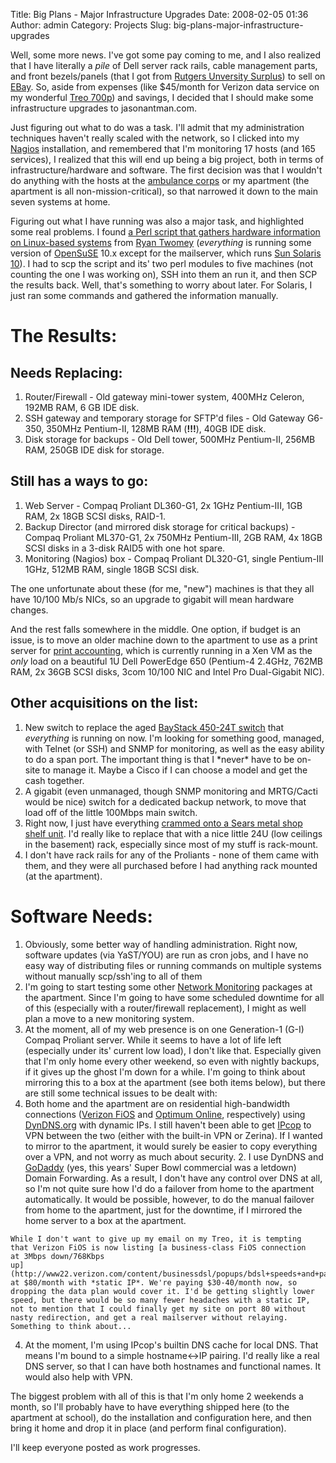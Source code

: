 Title: Big Plans - Major Infrastructure Upgrades
Date: 2008-02-05 01:36
Author: admin
Category: Projects
Slug: big-plans-major-infrastructure-upgrades

Well, some more news. I've got some pay coming to me, and I also
realized that I have literally a *pile* of Dell server rack rails, cable
management parts, and front bezels/panels (that I got from [Rutgers
Unversity Surplus](http://www.material.rutgers.edu/surplussales.shtml))
to sell on [EBay](http://myworld.ebay.com/jason-antman/). So, aside from
expenses (like $45/month for Verizon data service on my wonderful [Treo
700p](http://www.palm.com/us/products/smartphones/treo700p/)) and
savings, I decided that I should make some infrastructure upgrades to
jasonantman.com.

Just figuring out what to do was a task. I'll admit that my
administration techniques haven't really scaled with the network, so I
clicked into my [Nagios](http://www.nagios.org/) installation, and
remembered that I'm monitoring 17 hosts (and 165 services), I realized
that this will end up being a big project, both in terms of
infrastructure/hardware and software. The first decision was that I
wouldn't do anything with the hosts at the [ambulance
corps](http://www.midlandparkambulance.com/) or my apartment (the
apartment is all non-mission-critical), so that narrowed it down to the
main seven systems at home.

Figuring out what I have running was also a major task, and highlighted
some real problems. I found [a Perl script that gathers hardware
information on Linux-based
systems](http://www.dracoware.com/ppl/rtwomey/inventory.shtml) from
[Ryan Twomey](http://www.dracoware.com/ppl/rtwomey/index.html)
(*everything* is running some version of
[OpenSuSE](http://www.opensuse.org/) 10.x except for the mailserver,
which runs [Sun Solaris 10](http://www.sun.com/software/solaris/)). I
had to scp the script and its' two perl modules to five machines (not
counting the one I was working on), SSH into them an run it, and then
SCP the results back. Well, that's something to worry about later. For
Solaris, I just ran some commands and gathered the information
manually.  

# The Results:

## Needs Replacing:

1.  Router/Firewall - Old gateway mini-tower system, 400MHz Celeron,
    192MB RAM, 6 GB IDE disk.
2.  SSH gateway and temporary storage for SFTP'd files - Old Gateway
    G6-350, 350MHz Pentium-II, 128MB RAM (**!!!**), 40GB IDE disk.
3.  Disk storage for backups - Old Dell tower, 500MHz Pentium-II, 256MB
    RAM, 250GB IDE disk for storage.

## Still has a ways to go:

1.  Web Server - Compaq Proliant DL360-G1, 2x 1GHz Pentium-III, 1GB RAM,
    2x 18GB SCSI disks, RAID-1.
2.  Backup Director (and mirrored disk storage for critical backups) -
    Compaq Proliant ML370-G1, 2x 750MHz Pentium-III, 2GB RAM, 4x 18GB
    SCSI disks in a 3-disk RAID5 with one hot spare.
3.  Monitoring (Nagios) box - Compaq Proliant DL320-G1, single
    Pentium-III 1GHz, 512MB RAM, single 18GB SCSI disk.

The one unfortunate about these (for me, "new") machines is that they
all have 10/100 Mb/s NICs, so an upgrade to gigabit will mean hardware
changes.

And the rest falls somewhere in the middle. One option, if budget is an
issue, is to move an older machine down to the apartment to use as a
print server for [print
accounting](http://www.jasonantman.com/blog/2007/11/print-accounting.html),
which is currently running in a Xen VM as the *only* load on a beautiful
1U Dell PowerEdge 650 (Pentium-4 2.4GHz, 762MB RAM, 2x 36GB SCSI disks,
3com 10/100 NIC and Intel Pro Dual-Gigabit NIC).  

## Other acquisitions on the list:

1.  New switch to replace the aged [BayStack 450-24T
    switch](http://www.jasonantman.com/wiki/index.php/BayStack_450-24T)
    that *everything* is running on now. I'm looking for something good,
    managed, with Telnet (or SSH) and SNMP for monitoring, as well as
    the easy ability to do a span port. The important thing is that I
    \*never\* have to be on-site to manage it. Maybe a Cisco if I can
    choose a model and get the cash together.
2.  A gigabit (even unmanaged, though SNMP monitoring and MRTG/Cacti
    would be nice) switch for a dedicated backup network, to move that
    load off of the little 100Mbps main switch.
3.  Right now, I just have everything [crammed onto a Sears metal shop
    shelf
    unit](http://www.jasonantman.com/wiki/index.php/Jasonantman.com_Hardware).
    I'd really like to replace that with a nice little 24U (low ceilings
    in the basement) rack, especially since most of my stuff is
    rack-mount.
4.  I don't have rack rails for any of the Proliants - none of them came
    with them, and they were all purchased before I had anything rack
    mounted (at the apartment).

# Software Needs:

1.  Obviously, some better way of handling administration. Right now,
    software updates (via YaST/YOU) are run as cron jobs, and I have no
    easy way of distributing files or running commands on multiple
    systems without manually scp/ssh'ing to all of them
2.  I'm going to start testing some other [Network
    Monitoring](http://www.jasonantman.com/blog/2008/01/network-monitoring.html)
    packages at the apartment. Since I'm going to have some scheduled
    downtime for all of this (especially with a router/firewall
    replacement), I might as well plan a move to a new monitoring
    system.
3.  At the moment, all of my web presence is on one Generation-1 (G-I)
    Compaq Proliant server. While it seems to have a lot of life left
    (especially under its' current low load), I don't like that.
    Especially given that I'm only home every other weekend, so even
    with nightly backups, if it gives up the ghost I'm down for a while.
    I'm going to think about mirroring this to a box at the apartment
    (see both items below), but there are still some technical issues to
    be dealt with:  
   1.  Both home and the apartment are on residential high-bandwidth
        connections ([Verizon FiOS](http://www.verizon.com/fios) and
        [Optimum Online](http://www.optimum.com/), respectively) using
        [DynDNS.org](http://www.dyndns.org/) with dynamic IPs. I still
        haven't been able to get [IPcop](http://ipcop.org/) to VPN
        between the two (either with the built-in VPN or Zerina). If I
        wanted to mirror to the apartment, it would surely be easier to
        copy everything over a VPN, and not worry as much about
        security.
    2.  I use DynDNS and [GoDaddy](http://www.godaddy.com/) (yes, this
        years' Super Bowl commercial was a letdown) Domain Forwarding.
        As a result, I don't have any control over DNS at all, so I'm
        not quite sure how I'd do a failover from home to the apartment
        automatically. It would be possible, however, to do the manual
        failover from home to the apartment, just for the downtime, if I
        mirrored the home server to a box at the apartment.

    While I don't want to give up my email on my Treo, it is tempting
    that Verizon FiOS is now listing [a business-class FiOS connection
    at 3Mbps down/768Kbps
    up](http://www22.verizon.com/content/businessdsl/popups/bdsl+speeds+and+package+features/bdsl+speeds+and+package+features.htm)
    at $80/month with *static IP*. We're paying $30-40/month now, so
    dropping the data plan would cover it. I'd be getting slightly lower
    speed, but there would be so many fewer headaches with a static IP,
    not to mention that I could finally get my site on port 80 without
    nasty redirection, and get a real mailserver without relaying.
    Something to think about...
4.  At the moment, I'm using IPcop's builtin DNS cache for local DNS.
    That means I'm bound to a simple hostname<-\>IP pairing. I'd really
    like a real DNS server, so that I can have both hostnames and
    functional names. It would also help with VPN.

The biggest problem with all of this is that I'm only home 2 weekends a
month, so I'll probably have to have everything shipped here (to the
apartment at school), do the installation and configuration here, and
then bring it home and drop it in place (and perform final
configuration).

I'll keep everyone posted as work progresses.
